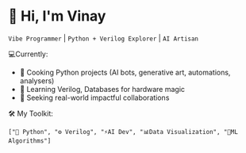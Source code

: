 # 👋 Hi, I'm Vinay 

`Vibe Programmer` | `Python + Verilog Explorer` | `AI Artisan`

💻Currently:
- 🐍 Cooking Python projects (AI bots, generative art, automations, analysers)  
- 🔌 Learning Verilog, Databases for hardware magic  
- 🤝 Seeking real-world impactful collaborations  

🛠️ My Toolkit:
```
["🐍 Python", "⚙️ Verilog", "⚡AI Dev", "📊Data Visualization", "🧠ML Algorithms"]

